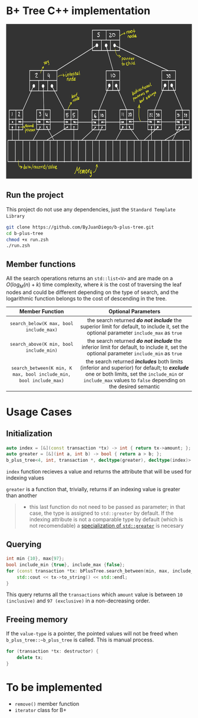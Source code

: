 # B+ Tree C++ implementation

<p align="center">
<img alt="BPlusTree" height="420" src="./assets/images/bplustree.png" width="727"/>
</p>

## Run the project

This project do not use any dependencies, just the ```Standard Template Library```

```zsh
git clone https://github.com/ByJuanDiego/b-plus-tree.git
cd b-plus-tree
chmod +x run.zsh
./run.zsh
```

## Member functions

All the search operations returns an ```std::list<V>``` and are made on a $O(log_{M}(n) + k)$ time complexity, where $k$
is the cost of traversing the leaf nodes and could be different depending on the type of search, and the logarithmic
function belongs to the cost of descending in the tree.

|                            Member Function                             |                                                                                                       Optional Parameters                                                                                                       |
|:----------------------------------------------------------------------:|:-------------------------------------------------------------------------------------------------------------------------------------------------------------------------------------------------------------------------------:|
|              ```search_below(K max, bool include_max)```               |                                       the search returned ***do not include*** the superior limit for default, to include it, set the optional parameter ```include_max``` as ```true```                                        |
|              ```search_above(K min, bool include_min)```               |                                       the search returned ***do not include*** the inferior limit for default, to include it, set the optional parameter ```include_min``` as ```true```                                        |
| ```search_between(K min, K max, bool include_min, bool include_max)``` | the search returned ***includes*** both limits (inferior and superior) for default; to ***exclude*** one or both limits, set the ```include_min``` or ```include_max``` values to ```false``` depending on the desired semantic |

# Usage Cases

## Initialization

```c++
auto index = [&](const transaction *tx) -> int { return tx->amount; };
auto greater = [&](int a, int b) -> bool { return a > b; };
b_plus_tree<4, int, transaction *, decltype(greater), decltype(index)> bPlusTree(index, greater);
```

```index``` function recieves a value and returns the attribute that will be used for indexing values

```greater``` is a function that, trivially, returns if an indexing value is greater than another

> - this last function do not need to be passed as parameter; in that case, the type is assigned to ```std::greater```
    by default. If the indexing attribute is not a comparable type by default (which is not recomendable)
    a [specialization of ```std::greater```](https://en.cppreference.com/w/cpp/utility/functional/greater) is necesary

## Querying

```c++
int min {10}, max{97};
bool include_min {true}, include_max {false};
for (const transaction *tx: bPlusTree.search_between(min, max, include_min, include_max)) {
    std::cout << tx->to_string() << std::endl;
}
```

This query returns all the ```transactions``` which ```amount``` value is between ```10 (inclusive)```
and ```97 (exclusive)``` in a non-decreasing order.

## Freeing memory

If the ```value-type``` is a pointer, the pointed values will not be freed when ```b_plus_tree::~b_plus_tree```  is
called. This is manual process.

```c++
for (transaction *tx: destructor) {
    delete tx;
}
```

# To be implemented

- ```remove()``` member function
- ```iterator``` class for B+
